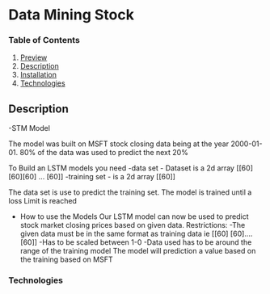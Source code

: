 # Data Mining Stock

### Table of Contents

1. [Preview](#preview)
2. [Description](#description)
3. [Installation](#installation)
4. [Technologies](#technologies)

## Description
-STM Model

The model was built on MSFT stock closing data being
at the year 2000-01-01. 80% of the data was used to predict the
next 20%

To Build an LSTM models you need
-data set - Dataset is a 2d array [[60][60][60] … [60]]
-training set - is a 2d array [[60]]

 The data set is use to
predict the training set. The model is trained until a loss
Limit is reached
- How to use the Models
Our LSTM model can now be used to predict stock market closing prices based on
given data.
Restrictions:
-The given data must be in the same format as training data ie [[60] [60]....[60]]
-Has to be scaled between 1-0
-Data used has to be around the range of the training model
The model will prediction a value based on the training based on MSFT


### Technologies
